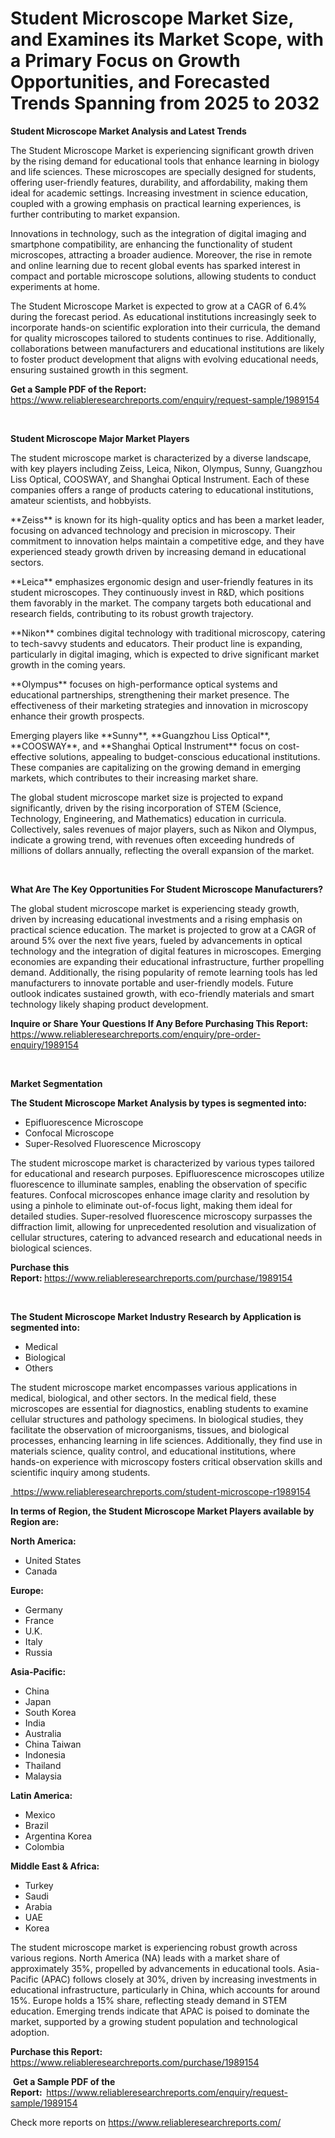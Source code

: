 <p><h1>Student Microscope Market Size, and Examines its Market Scope, with a Primary Focus on Growth Opportunities, and Forecasted Trends Spanning from 2025 to 2032</h1></p><p><strong>Student Microscope Market Analysis and Latest Trends</strong></p>
<p><p>The Student Microscope Market is experiencing significant growth driven by the rising demand for educational tools that enhance learning in biology and life sciences. These microscopes are specially designed for students, offering user-friendly features, durability, and affordability, making them ideal for academic settings. Increasing investment in science education, coupled with a growing emphasis on practical learning experiences, is further contributing to market expansion.</p><p>Innovations in technology, such as the integration of digital imaging and smartphone compatibility, are enhancing the functionality of student microscopes, attracting a broader audience. Moreover, the rise in remote and online learning due to recent global events has sparked interest in compact and portable microscope solutions, allowing students to conduct experiments at home.</p><p>The Student Microscope Market is expected to grow at a CAGR of 6.4% during the forecast period. As educational institutions increasingly seek to incorporate hands-on scientific exploration into their curricula, the demand for quality microscopes tailored to students continues to rise. Additionally, collaborations between manufacturers and educational institutions are likely to foster product development that aligns with evolving educational needs, ensuring sustained growth in this segment.</p></p>
<p><strong>Get a Sample PDF of the Report:&nbsp;</strong> <a href="https://www.reliableresearchreports.com/enquiry/request-sample/1989154?utm_campaign=2030&utm_medium=2&utm_source=Github&utm_content=ia&utm_term=10042025&utm_id=student-microscope">https://www.reliableresearchreports.com/enquiry/request-sample/1989154</a></p>
<p>&nbsp;</p>
<p><strong>Student Microscope Major Market Players</strong></p>
<p><p>The student microscope market is characterized by a diverse landscape, with key players including Zeiss, Leica, Nikon, Olympus, Sunny, Guangzhou Liss Optical, COOSWAY, and Shanghai Optical Instrument. Each of these companies offers a range of products catering to educational institutions, amateur scientists, and hobbyists.</p><p>**Zeiss** is known for its high-quality optics and has been a market leader, focusing on advanced technology and precision in microscopy. Their commitment to innovation helps maintain a competitive edge, and they have experienced steady growth driven by increasing demand in educational sectors. </p><p>**Leica** emphasizes ergonomic design and user-friendly features in its student microscopes. They continuously invest in R&D, which positions them favorably in the market. The company targets both educational and research fields, contributing to its robust growth trajectory.</p><p>**Nikon** combines digital technology with traditional microscopy, catering to tech-savvy students and educators. Their product line is expanding, particularly in digital imaging, which is expected to drive significant market growth in the coming years.</p><p>**Olympus** focuses on high-performance optical systems and educational partnerships, strengthening their market presence. The effectiveness of their marketing strategies and innovation in microscopy enhance their growth prospects.</p><p>Emerging players like **Sunny**, **Guangzhou Liss Optical**, **COOSWAY**, and **Shanghai Optical Instrument** focus on cost-effective solutions, appealing to budget-conscious educational institutions. These companies are capitalizing on the growing demand in emerging markets, which contributes to their increasing market share.</p><p>The global student microscope market size is projected to expand significantly, driven by the rising incorporation of STEM (Science, Technology, Engineering, and Mathematics) education in curricula. Collectively, sales revenues of major players, such as Nikon and Olympus, indicate a growing trend, with revenues often exceeding hundreds of millions of dollars annually, reflecting the overall expansion of the market.</p></p>
<p>&nbsp;</p>
<p><strong>What Are The Key Opportunities For Student Microscope Manufacturers?</strong></p>
<p><p>The global student microscope market is experiencing steady growth, driven by increasing educational investments and a rising emphasis on practical science education. The market is projected to grow at a CAGR of around 5% over the next five years, fueled by advancements in optical technology and the integration of digital features in microscopes. Emerging economies are expanding their educational infrastructure, further propelling demand. Additionally, the rising popularity of remote learning tools has led manufacturers to innovate portable and user-friendly models. Future outlook indicates sustained growth, with eco-friendly materials and smart technology likely shaping product development.</p></p>
<p><strong>Inquire or Share Your Questions If Any Before Purchasing This Report:</strong> <a href="https://www.reliableresearchreports.com/enquiry/pre-order-enquiry/1989154?utm_campaign=2030&utm_medium=2&utm_source=Github&utm_content=ia&utm_term=10042025&utm_id=student-microscope">https://www.reliableresearchreports.com/enquiry/pre-order-enquiry/1989154</a></p>
<p>&nbsp;</p>
<p><strong>Market Segmentation</strong></p>
<p><strong>The Student Microscope Market Analysis by types is segmented into:</strong></p>
<p><ul><li>Epifluorescence Microscope</li><li>Confocal Microscope</li><li>Super-Resolved Fluorescence Microscopy</li></ul></p>
<p><p>The student microscope market is characterized by various types tailored for educational and research purposes. Epifluorescence microscopes utilize fluorescence to illuminate samples, enabling the observation of specific features. Confocal microscopes enhance image clarity and resolution by using a pinhole to eliminate out-of-focus light, making them ideal for detailed studies. Super-resolved fluorescence microscopy surpasses the diffraction limit, allowing for unprecedented resolution and visualization of cellular structures, catering to advanced research and educational needs in biological sciences.</p></p>
<p><strong>Purchase this Report:&nbsp;</strong><a href="https://www.reliableresearchreports.com/purchase/1989154?utm_campaign=2030&utm_medium=2&utm_source=Github&utm_content=ia&utm_term=10042025&utm_id=student-microscope">https://www.reliableresearchreports.com/purchase/1989154</a></p>
<p>&nbsp;</p>
<p><strong>The Student Microscope Market Industry Research by Application is segmented into:</strong></p>
<p><ul><li>Medical</li><li>Biological</li><li>Others</li></ul></p>
<p><p>The student microscope market encompasses various applications in medical, biological, and other sectors. In the medical field, these microscopes are essential for diagnostics, enabling students to examine cellular structures and pathology specimens. In biological studies, they facilitate the observation of microorganisms, tissues, and biological processes, enhancing learning in life sciences. Additionally, they find use in materials science, quality control, and educational institutions, where hands-on experience with microscopy fosters critical observation skills and scientific inquiry among students.</p></p>
<p><a href="https://www.reliableresearchreports.com/student-microscope-r1989154?utm_campaign=2030&utm_medium=2&utm_source=Github&utm_content=ia&utm_term=10042025&utm_id=student-microscope">&nbsp;https://www.reliableresearchreports.com/student-microscope-r1989154</a></p>
<p><strong>In terms of Region, the Student Microscope Market Players available by Region are:</strong></p>
<p>
    <p> <strong> North America: </strong>
        <ul>
            <li>United States</li>
            <li>Canada</li>
        </ul>
        </p> 
    <p> <strong> Europe: </strong>
        <ul>
            <li>Germany</li>
            <li>France</li>
            <li>U.K.</li>
            <li>Italy</li>
            <li>Russia</li>
        </ul>
        </p> 
    <p> <strong> Asia-Pacific: </strong>
        <ul>
            <li>China</li>
            <li>Japan</li>
            <li>South Korea</li>
            <li>India</li>
            <li>Australia</li>
            <li>China Taiwan</li>
            <li>Indonesia</li>
            <li>Thailand</li>
            <li>Malaysia</li>
        </ul>
        </p> 
    <p> <strong> Latin America: </strong>
        <ul>
            <li>Mexico</li>
            <li>Brazil</li>
            <li>Argentina Korea</li>
            <li>Colombia</li>
        </ul>
        </p> 
    <p> <strong> Middle East & Africa: </strong>
        <ul>
            <li>Turkey</li>
            <li>Saudi</li>
            <li>Arabia</li>
            <li>UAE</li>
            <li>Korea</li>
        </ul>
    </p>
    </p>
<p><p>The student microscope market is experiencing robust growth across various regions. North America (NA) leads with a market share of approximately 35%, propelled by advancements in educational tools. Asia-Pacific (APAC) follows closely at 30%, driven by increasing investments in educational infrastructure, particularly in China, which accounts for around 15%. Europe holds a 15% share, reflecting steady demand in STEM education. Emerging trends indicate that APAC is poised to dominate the market, supported by a growing student population and technological adoption.</p></p>
<p><strong>Purchase this Report: </strong><a href="https://www.reliableresearchreports.com/purchase/1989154?utm_campaign=2030&utm_medium=2&utm_source=Github&utm_content=ia&utm_term=10042025&utm_id=student-microscope">https://www.reliableresearchreports.com/purchase/1989154</a></p>
<p>&nbsp;<strong>Get a Sample PDF of the Report:&nbsp;&nbsp;</strong><a href="https://www.reliableresearchreports.com/enquiry/request-sample/1989154?utm_campaign=2030&utm_medium=2&utm_source=Github&utm_content=ia&utm_term=10042025&utm_id=student-microscope">https://www.reliableresearchreports.com/enquiry/request-sample/1989154</a></p>
<p><strong></strong></p>
<p>Check more reports on <a href="https://www.reliableresearchreports.com/?utm_campaign=2030&utm_medium=2&utm_source=Github&utm_content=ia&utm_term=10042025&utm_id=student-microscope">https://www.reliableresearchreports.com/</a></p>